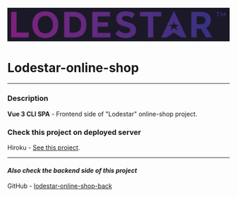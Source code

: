 ![Lodestar](src/assets/Lodestar%20Logo.jpg)
# Lodestar-online-shop
***

### Description

__Vue 3 CLI SPA__ - Frontend side of "Lodestar" online-shop project.

### Check this project on deployed server 
Hiroku - [See this project](https://lodestar-online-shop.herokuapp.com).

***
#### _Also check the backend side of this project_ 
GitHub - [lodestar-online-shop-back](https://github.com/Zakratus/lodestar-online-shop-back)

